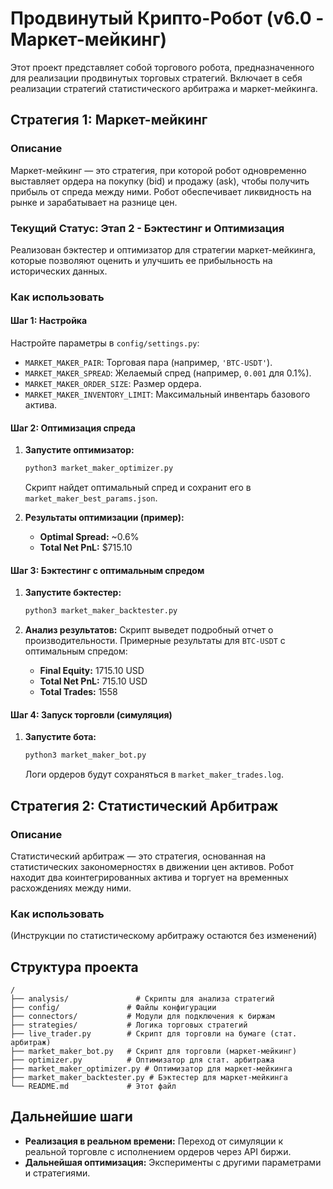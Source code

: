 # Продвинутый Крипто-Робот (v6.0 - Маркет-мейкинг)

Этот проект представляет собой торгового робота, предназначенного для реализации продвинутых торговых стратегий. Включает в себя реализации стратегий статистического арбитража и маркет-мейкинга.

## Стратегия 1: Маркет-мейкинг

### Описание

Маркет-мейкинг — это стратегия, при которой робот одновременно выставляет ордера на покупку (bid) и продажу (ask), чтобы получить прибыль от спреда между ними. Робот обеспечивает ликвидность на рынке и зарабатывает на разнице цен.

### Текущий Статус: Этап 2 - Бэктестинг и Оптимизация

Реализован бэктестер и оптимизатор для стратегии маркет-мейкинга, которые позволяют оценить и улучшить ее прибыльность на исторических данных.

### Как использовать

#### Шаг 1: Настройка

Настройте параметры в `config/settings.py`:
*   `MARKET_MAKER_PAIR`: Торговая пара (например, `'BTC-USDT'`).
*   `MARKET_MAKER_SPREAD`: Желаемый спред (например, `0.001` для 0.1%).
*   `MARKET_MAKER_ORDER_SIZE`: Размер ордера.
*   `MARKET_MAKER_INVENTORY_LIMIT`: Максимальный инвентарь базового актива.

#### Шаг 2: Оптимизация спреда

1.  **Запустите оптимизатор:**
    ```bash
    python3 market_maker_optimizer.py
    ```
    Скрипт найдет оптимальный спред и сохранит его в `market_maker_best_params.json`.

2.  **Результаты оптимизации (пример):**
    *   **Optimal Spread:** ~0.6%
    *   **Total Net PnL:** $715.10

#### Шаг 3: Бэктестинг с оптимальным спредом

1.  **Запустите бэктестер:**
    ```bash
    python3 market_maker_backtester.py
    ```

2.  **Анализ результатов:**
    Скрипт выведет подробный отчет о производительности. Примерные результаты для `BTC-USDT` с оптимальным спредом:
    *   **Final Equity:** 1715.10 USD
    *   **Total Net PnL:** 715.10 USD
    *   **Total Trades:** 1558

#### Шаг 4: Запуск торговли (симуляция)

1.  **Запустите бота:**
    ```bash
    python3 market_maker_bot.py
    ```
    Логи ордеров будут сохраняться в `market_maker_trades.log`.

## Стратегия 2: Статистический Арбитраж

### Описание

Статистический арбитраж — это стратегия, основанная на статистических закономерностях в движении цен активов. Робот находит два коинтегрированных актива и торгует на временных расхождениях между ними.

### Как использовать

(Инструкции по статистическому арбитражу остаются без изменений)

## Структура проекта

```
/
├── analysis/               # Скрипты для анализа стратегий
├── config/               # Файлы конфигурации
├── connectors/           # Модули для подключения к биржам
├── strategies/           # Логика торговых стратегий
├── live_trader.py        # Скрипт для торговли на бумаге (стат. арбитраж)
├── market_maker_bot.py   # Скрипт для торговли (маркет-мейкинг)
├── optimizer.py          # Оптимизатор для стат. арбитража
├── market_maker_optimizer.py # Оптимизатор для маркет-мейкинга
├── market_maker_backtester.py # Бэктестер для маркет-мейкинга
└── README.md             # Этот файл
```

## Дальнейшие шаги

-   **Реализация в реальном времени:** Переход от симуляции к реальной торговле с исполнением ордеров через API биржи.
-   **Дальнейшая оптимизация:** Эксперименты с другими параметрами и стратегиями.